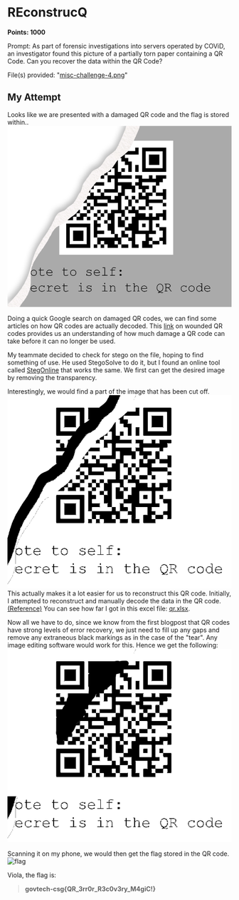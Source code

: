 # REconstrucQ
**Points: 1000**

Prompt: As part of forensic investigations into servers operated by COViD, an investigator found this picture of a partially torn paper containing a QR Code. Can you recover the data within the QR Code?

File(s) provided: "[misc-challenge-4.png](misc-challenge-4.png)"

## My Attempt
Looks like we are presented with a damaged QR code and the flag is stored within.. ![qr](misc-challenge-4.png)

Doing a quick Google search on damaged QR codes, we can find some articles on how QR codes are actually decoded. This [link](http://www.datagenetics.com/blog/november12013/index.html) on wounded QR codes provides us an understanding of how much damage a QR code can take before it can no longer be used.

My teammate decided to check for stego on the file, hoping to find something of use. He used StegoSolve to do it, but I found an online tool called [StegOnline](https://stegonline.georgeom.net/image) that works the same. We first can get the desired image by removing the transparency.

Interestingly, we would find a part of the image that has been cut off. ![stego](stego.png) This actually makes it a lot easier for us to reconstruct this QR code.
Initially, I attempted to reconstruct and manually decode the data in the QR code. [(Reference)](https://medium.com/@r00__/decoding-a-broken-qr-code-39fc3473a034) You can see how far I got in this excel file: [qr.xlsx](qr.xlsx).

Now all we have to do, since we know from the first blogpost that QR codes have strong levels of error recovery, we just need to fill up any gaps and remove any extraneous black markings as in the case of the "tear". Any image editing software would work for this. Hence we get the following:
![restored](fixed.png)

Scanning it on my phone, we would then get the flag stored in the QR code. ![flag](flag.png)

Viola, the flag is:
> **govtech-csg{QR_3rr0r_R3c0v3ry_M4giC!}**
